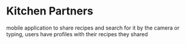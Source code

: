 # Kitchen Partners 
mobile application to share recipes and search for it by the camera or typing, users have profiles with their recipes they shared
